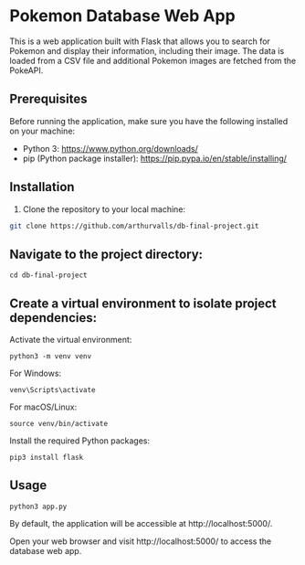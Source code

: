 # Pokemon Database Web App

This is a web application built with Flask that allows you to search for Pokemon and display their information, including their image. The data is loaded from a CSV file and additional Pokemon images are fetched from the PokeAPI.

## Prerequisites

Before running the application, make sure you have the following installed on your machine:

- Python 3: https://www.python.org/downloads/
- pip (Python package installer): https://pip.pypa.io/en/stable/installing/

## Installation

1. Clone the repository to your local machine:


```bash
git clone https://github.com/arthurvalls/db-final-project.git
```
## Navigate to the project directory:

    cd db-final-project

## Create a virtual environment to isolate project dependencies:

Activate the virtual environment:

```
python3 -m venv venv
```

For Windows:

```
venv\Scripts\activate
```
For macOS/Linux:

```
source venv/bin/activate
```
Install the required Python packages:

```
pip3 install flask 
```

## Usage

```
python3 app.py
```

By default, the application will be accessible at http://localhost:5000/.

Open your web browser and visit http://localhost:5000/ to access the database web app.
